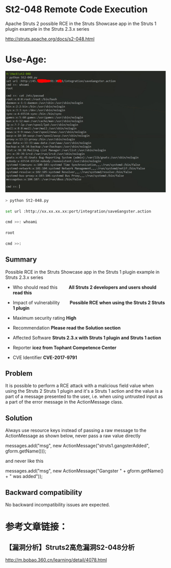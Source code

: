 # St2-048 Remote Code Execution
Apache Struts 2  possible RCE in the Struts Showcase app in the Struts 1 plugin example in the Struts 2.3.x series

http://struts.apache.org/docs/s2-048.html 


# Use-Age:
![](/use-age.jpg)
```bash
> python St2-048.py

set url :http://xx.xx.xx.xx:port/integration/saveGangster.action

cmd >>: whoami

root

cmd >>:
```

##  Summary
Possible RCE in the Struts Showcase app in the Struts 1 plugin example in Struts 2.3.x series


- Who should read this	          **All Struts 2 developers and users should read this**

- Impact of vulnerability	        **Possible RCE when using the Struts 2 Struts 1 plugin**

- Maximum security rating       	**High**

- Recommendation	                **Please read the Solution section**

- Affected Software	              **Struts 2.3.x with Struts 1 plugin and Struts 1 action**

- Reporter	                      **icez <ic3z at qq dot com> from Tophant Competence Center**

- CVE Identifier	                **CVE-2017-9791**


##  Problem

It is possible to perform a RCE attack with a malicious field value when using the Struts 2 Struts 1 plugin and it's a Struts 1 action and the value is a part of a message presented to the user, i.e. when using untrusted input as a part of the error message in the ActionMessage class.

##  Solution

Always use resource keys instead of passing a raw message to the ActionMessage as shown below, never pass a raw value directly

  messages.add("msg", new ActionMessage("struts1.gangsterAdded", gform.getName()));

and never like this

  messages.add("msg", new ActionMessage("Gangster " + gform.getName() + " was added"));

##  Backward compatibility

No backward incompatibility issues are expected.

# 参考文章链接：
## 【漏洞分析】Struts2高危漏洞S2-048分析
http://m.bobao.360.cn/learning/detail/4078.html
